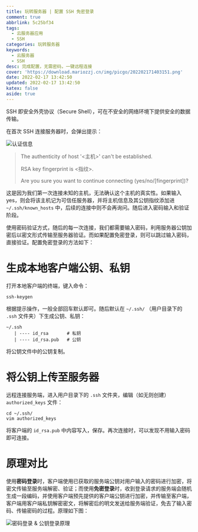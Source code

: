 ```yaml
---
title: 玩转服务器 | 配置 SSH 免密登录
comment: true
abbrlink: 5c25bf34
tags:
  - 云服务器应用
  - SSH
categories: 玩转服务器
keywords:
  - 云服务器
  - SSH
desc: 完成配置，无需密码，一键远程连接
cover: 'https://download.mariozzj.cn/img/picgo/202202171403151.png'
date: 2022-02-17 13:42:50
updated: 2022-02-17 13:42:50
katex: false
aside: true
---
```


SSH 即安全外壳协议（Secure Shell），可在不安全的网络环境下提供安全的数据传输。

在首次 SSH 连接服务器时，会弹出提示：

![认证信息](https://download.mariozzj.cn/img/picgo/202202162249170.png)

> The authenticity of host '<主机>' can't be established.
>
> RSA key fingerprint is <指纹>.
>
> Are you sure you want to continue connecting (yes/no/[fingerprint])?  

这是因为我们第一次连接未知的主机，无法确认这个主机的真实性。如果输入 yes，则会将该主机记为可信任服务器，并将主机信息及其公钥指纹添加进 `~/.ssh/known_hosts` 中，后续的连接中则不会再询问。随后进入密码输入和验证阶段。

使用密码验证方式，随后的每一次连接，我们都需要输入密码，利用服务器公钥加密后以密文形式传输至服务器验证。而如果配置免密登录，则可以跳过输入密码，直接验证。配置免密登录的方法如下：

# 生成本地客户端公钥、私钥

打开本地客户端的终端，键入命令：

```shell
ssh-keygen
```

根据提示操作，一般全部回车默认即可。随后默认在 `~/.ssh/` （用户目录下的 `.ssh` 文件夹）下生成公钥、私钥：

```
~/.ssh
   | ---- id_rsa       # 私钥
   | ---- id_rsa.pub   # 公钥
```

将公钥文件中的公钥复制。

# 将公钥上传至服务器

远程连接服务端，进入用户目录下的 `.ssh` 文件夹，编辑（如无则创建） `authorized_keys` 文件：

```shell
cd ~/.ssh/
vim authorized_keys
```

将客户端的 `id_rsa.pub` 中内容写入，保存。再次连接时，可以发现不用输入密码即可连接。



# 原理对比

使用**密码登录**时，客户端使用已获取的服务端公钥对用户输入的密码进行加密，将密文传输至服务端解密、验证；而使用**免密登录**时，收到登录请求的服务端会随机生成一段编码，并使用客户端预先提供的客户端公钥进行加密，并传输至客户端，客户端用客户端私钥解密密文，将解密后的明文发送给服务端验证，免去了输入密码、传输密码的过程。原理如下图：

![密码登录 & 公钥登录原理](https://download.mariozzj.cn/img/picgo/202202162349489.png)

